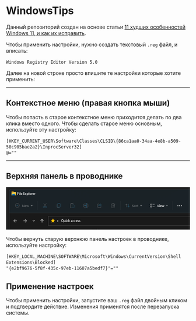 # WindowsTips

Данный репозиторий создан на основе статьи [11 худших особенностей Windows 11, и как их исправить](https://habr.com/ru/post/588132/).

Чтобы применить настройки, нужно создать текстовый `.reg` файл, и вписать:

```
Windows Registry Editor Version 5.0
```

Далее на новой строке просто впишите те настройки которые хотите применить:

<hr>

## Контекстное меню (правая кнопка мыши)


Чтобы попасть в старое контекстное меню 
приходится делать по два клика вместо одного. Чтобы сделать старое меню основным, используйте эту настройку:


```
[HKEY_CURRENT_USER\Software\Classes\CLSID\{86ca1aa0-34aa-4e8b-a509-50c905bae2a2}\InprocServer32]
@=""
```
<hr>

## Верхняя панель в проводнике

<img src="img/explorer-topmenu.png">

Чтобы вернуть старую верхнюю панель настроек в проводнике, используйте настройку:

```
[HKEY_LOCAL_MACHINE\SOFTWARE\Microsoft\Windows\CurrentVersion\Shell Extensions\Blocked]
"{e2bf9676-5f8f-435c-97eb-11607a5bedf7}"=""
```

## Применение настроек

Чтобы применить настройки, запустите ваш `.reg` файл двойным кликом и подтвердите действие.
Изменения применятся после перезапуска системы.
